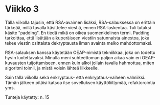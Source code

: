 # Viikko 3

Tällä viikolla tajusin, että RSA-avaimen lisäksi, RSA-salauksessa on erittäin tärkeää, millä tavalla käsittelee viestiä, ennen RSA-laskentaa.
Tuli tutuksi käsite "padding". En tiedä mikä on oikea suomenkielinen termi. Padding tarkoittaa, että lisätään alkuperäiseen viestiin satunnaista ainestoa, joka tekee viestin osittaista dekryptausta ilman avainta melko mahdottomaksi.

RSA-salauksen kanssa käytetään OEAP-nimistä tekniikkaa, joka on todettu hyvin luotettavaksi. Minulla meni suhteettoman paljon aikaa vain eri OEAP-kuvausten tuijottamiseen, ennen kuin alkoi jollain tavalla hahmottua, miten algoritmi toimii, ja mistä voisin lähteä liikkeelle.

Sain tällä viikolla sekä enkryptaus- että enkryptaus-vaiheen valmiiksi. Tämän jälkeen pitäisi katsoa itse sovelluksen käyttöliittymää, refaktorointia yms.

Tunteja käytetty: n. 15
